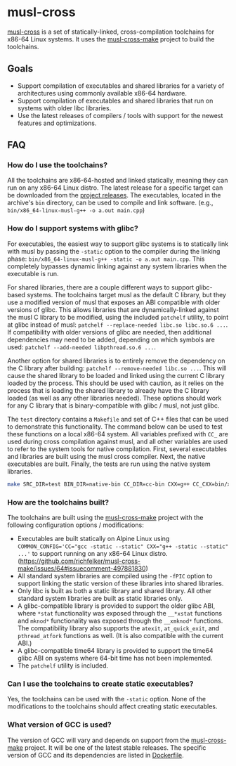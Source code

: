 # musl-cross

[musl-cross](https://github.com/76-eddge/musl-cross) is a set of statically-linked, cross-compilation toolchains for x86-64 Linux systems.
It uses the [musl-cross-make](https://github.com/richfelker/musl-cross-make) project to build the toolchains.

## Goals

- Support compilation of executables and shared libraries for a variety of architectures using commonly available x86-64 hardware.
- Support compilation of executables and shared libraries that run on systems with older libc libraries.
- Use the latest releases of compilers / tools with support for the newest features and optimizations.

## FAQ

### How do I use the toolchains?

All the toolchains are x86-64-hosted and linked statically, meaning they can run on any x86-64 Linux distro.
The latest release for a specific target can be downloaded from the [project releases](https://github.com/76-eddge/musl-cross/releases).
The executables, located in the archive's `bin` directory, can be used to compile and link software.
(e.g., `bin/x86_64-linux-musl-g++ -o a.out main.cpp`)

### How do I support systems with glibc?

For executables, the easiest way to support glibc systems is to statically link with musl by passing the `-static` option to the compiler during the linking phase: `bin/x86_64-linux-musl-g++ -static -o a.out main.cpp`.
This completely bypasses dynamic linking against any system libraries when the executable is run.

For shared libraries, there are a couple different ways to support glibc-based systems.
The toolchains target musl as the default C library, but they use a modified version of musl that exposes an ABI compatible with older versions of glibc.
This allows libraries that are dynamically-linked against the musl C library to be modified, using the included `patchelf` utility, to point at glibc instead of musl: `patchelf --replace-needed libc.so libc.so.6 ...`.
If compatibility with older versions of glibc are needed, then additional dependencies may need to be added, depending on which symbols are used: `patchelf --add-needed libpthread.so.6 ...`.

Another option for shared libraries is to entirely remove the dependency on the C library after building: `patchelf --remove-needed libc.so ...`.
This will cause the shared library to be loaded and linked using the current C library loaded by the process.
This should be used with caution, as it relies on the process that is loading the shared library to already have the C library loaded (as well as any other libraries needed).
These options should work for any C library that is binary-compatible with glibc / musl, not just glibc.

The `test` directory contains a `Makefile` and set of C++ files that can be used to demonstrate this functionality.
The command below can be used to test these functions on a local x86-64 system.
All variables prefixed with `CC_` are used during cross compilation against musl, and all other variables are used to refer to the system tools for native compilation.
First, several executables and libraries are built using the musl cross compiler.
Next, the native executables are built.
Finally, the tests are run using the native system libraries.

```sh
make SRC_DIR=test BIN_DIR=native-bin CC_DIR=cc-bin CXX=g++ CC_CXX=bin/x86_64-linux-musl-g++ CXXFLAGS='-O2 -Wall' -f test/Makefile run-tests
```

### How are the toolchains built?

The toolchains are built using the [musl-cross-make](https://github.com/richfelker/musl-cross-make) project with the following configuration options / modifications:

- Executables are built statically on Alpine Linux using `COMMON_CONFIG='CC="gcc -static --static" CXX="g++ -static --static" ...'` to support running on any x86-64 Linux distro. (<https://github.com/richfelker/musl-cross-make/issues/64#issuecomment-497881830>)
- All standard system libraries are compiled using the `-fPIC` option to support linking the static version of these libraries into shared libraries.
- Only libc is built as both a static library and shared library.
  All other standard system libraries are built as static libraries only.
- A glibc-compatible library is provided to support the older glibc ABI, where `*stat` functionality was exposed through the `__*xstat` functions and `mknod*` functionality was exposed through the `__xmknod*` functions.
  The compatibility library also supports the `atexit`, `at_quick_exit`, and `pthread_atfork` functions as well.
  (It is also compatible with the current ABI.)
- A glibc-compatible time64 library is provided to support the time64 glibc ABI on systems where 64-bit time has not been implemented.
- The `patchelf` utility is included.

### Can I use the toolchains to create static executables?

Yes, the toolchains can be used with the `-static` option.
None of the modifications to the toolchains should affect creating static executables.

### What version of GCC is used?

The version of GCC will vary and depends on support from the [musl-cross-make](https://github.com/richfelker/musl-cross-make) project.
It will be one of the latest stable releases.
The specific version of GCC and its dependencies are listed in [Dockerfile](Dockerfile).
